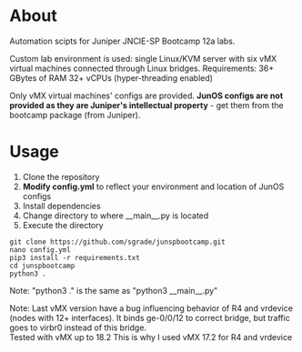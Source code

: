 # About

Automation scipts for Juniper JNCIE-SP Bootcamp 12a labs.


Custom lab environment is used: single Linux/KVM server with six vMX virtual machines connected through Linux bridges. 
Requirements: 
36+ GBytes of RAM
32+ vCPUs (hyper-threading enabled)
 
Only vMX virtual machines' configs are provided. __JunOS configs are not provided as they are Juniper's intellectual property__ - get them from the bootcamp package (from Juniper). 


# Usage

1. Clone the repository
2. __Modify config.yml__ to reflect your environment and location of JunOS configs
3. Install dependencies 
4. Change directory to where \_\_main__.py is located
5. Execute the directory

```
git clone https://github.com/sgrade/junspbootcamp.git
nano config.yml
pip3 install -r requirements.txt
cd junspbootcamp
python3 .
```

Note: "python3 ." is the same as "python3 \_\_main__.py" 

Note: Last vMX version have a bug influencing behavior of R4 and vrdevice (nodes with 12+ interfaces). 
It binds ge-0/0/12 to correct bridge, but traffic goes to virbr0 instead of this bridge.  
Tested with vMX up to 18.2
This is why I used vMX 17.2 for R4 and vrdevice
